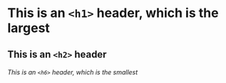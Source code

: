 # This is an `<h1>` header, which is the largest

## This is an `<h2>` header

###### This is an `<h6>` header, which is the smallest

<!--Created a test for headers--!>
